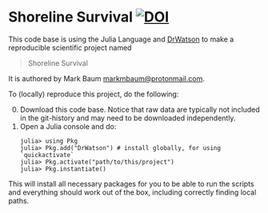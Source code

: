 # Shoreline Survival [![DOI](https://zenodo.org/badge/DOI/10.5281/zenodo.5812339.svg)](https://doi.org/10.5281/zenodo.5812339)

This code base is using the Julia Language and [DrWatson](https://juliadynamics.github.io/DrWatson.jl/stable/)
to make a reproducible scientific project named
> Shoreline Survival

It is authored by Mark Baum <markmbaum@protonmail.com>.

To (locally) reproduce this project, do the following:

0. Download this code base. Notice that raw data are typically not included in the
   git-history and may need to be downloaded independently.
1. Open a Julia console and do:
   ```
   julia> using Pkg
   julia> Pkg.add("DrWatson") # install globally, for using `quickactivate`
   julia> Pkg.activate("path/to/this/project")
   julia> Pkg.instantiate()
   ```

This will install all necessary packages for you to be able to run the scripts and
everything should work out of the box, including correctly finding local paths.
